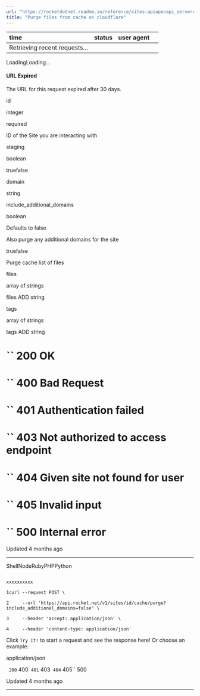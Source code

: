 ```yaml
---
url: "https://rocketdotnet.readme.io/reference/sites-apiopenapi_servercontrollerscdn_cache_controllersites_id_cache_purge_post"
title: "Purge files from cache on cloudflare"
---
```


| time | status | user agent |  |
| :-- | :-- | :-- | :-- |
| Retrieving recent requests… |

LoadingLoading…

#### URL Expired

The URL for this request expired after 30 days.

id

integer

required

ID of the Site you are interacting with

staging

boolean

truefalse

domain

string

include\_additional\_domains

boolean

Defaults to false

Also purge any additional domains for the site

truefalse

Purge cache list of files

files

array of strings

files
ADD string

tags

array of strings

tags
ADD string

# `` 200      OK

# `` 400      Bad Request

# `` 401      Authentication failed

# `` 403      Not authorized to access endpoint

# `` 404      Given site not found for user

# `` 405      Invalid input

# `` 500      Internal error

Updated 4 months ago

* * *

ShellNodeRubyPHPPython

```

xxxxxxxxxx

1curl --request POST \

2     --url 'https://api.rocket.net/v1/sites/id/cache/purge?include_additional_domains=false' \

3     --header 'accept: application/json' \

4     --header 'content-type: application/json'

```

Click `Try It!` to start a request and see the response here! Or choose an example:

application/json

`` 200`` 400`` 401`` 403`` 404`` 405`` 500

Updated 4 months ago

* * *